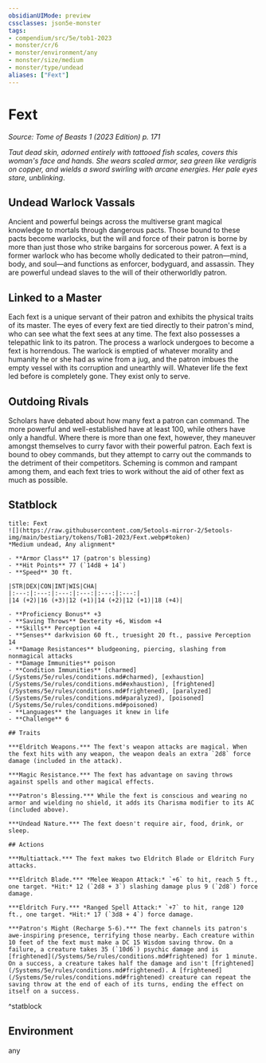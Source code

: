 ```yaml
---
obsidianUIMode: preview
cssclasses: json5e-monster
tags:
- compendium/src/5e/tob1-2023
- monster/cr/6
- monster/environment/any
- monster/size/medium
- monster/type/undead
aliases: ["Fext"]
---
```

# Fext
*Source: Tome of Beasts 1 (2023 Edition) p. 171*  

*Taut dead skin, adorned entirely with tattooed fish scales, covers this woman's face and hands. She wears scaled armor, sea green like verdigris on copper, and wields a sword swirling with arcane energies. Her pale eyes stare, unblinking*.

## Undead Warlock Vassals

Ancient and powerful beings across the multiverse grant magical knowledge to mortals through dangerous pacts. Those bound to these pacts become warlocks, but the will and force of their patron is borne by more than just those who strike bargains for sorcerous power. A fext is a former warlock who has become wholly dedicated to their patron—mind, body, and soul—and functions as enforcer, bodyguard, and assassin. They are powerful undead slaves to the will of their otherworldly patron.

## Linked to a Master

Each fext is a unique servant of their patron and exhibits the physical traits of its master. The eyes of every fext are tied directly to their patron's mind, who can see what the fext sees at any time. The fext also possesses a telepathic link to its patron. The process a warlock undergoes to become a fext is horrendous. The warlock is emptied of whatever morality and humanity he or she had as wine from a jug, and the patron imbues the empty vessel with its corruption and unearthly will. Whatever life the fext led before is completely gone. They exist only to serve.

## Outdoing Rivals

Scholars have debated about how many fext a patron can command. The more powerful and well-established have at least 100, while others have only a handful. Where there is more than one fext, however, they maneuver amongst themselves to curry favor with their powerful patron. Each fext is bound to obey commands, but they attempt to carry out the commands to the detriment of their competitors. Scheming is common and rampant among them, and each fext tries to work without the aid of other fext as much as possible.

## Statblock

```ad-statblock
title: Fext
![](https://raw.githubusercontent.com/5etools-mirror-2/5etools-img/main/bestiary/tokens/ToB1-2023/Fext.webp#token)
*Medium undead, Any alignment*

- **Armor Class** 17 (patron's blessing)
- **Hit Points** 77 (`14d8 + 14`)
- **Speed** 30 ft.

|STR|DEX|CON|INT|WIS|CHA|
|:---:|:---:|:---:|:---:|:---:|:---:|
|14 (+2)|16 (+3)|12 (+1)|14 (+2)|12 (+1)|18 (+4)|

- **Proficiency Bonus** +3
- **Saving Throws** Dexterity +6, Wisdom +4
- **Skills** Perception +4
- **Senses** darkvision 60 ft., truesight 20 ft., passive Perception 14
- **Damage Resistances** bludgeoning, piercing, slashing from nonmagical attacks
- **Damage Immunities** poison
- **Condition Immunities** [charmed](/Systems/5e/rules/conditions.md#charmed), [exhaustion](/Systems/5e/rules/conditions.md#exhaustion), [frightened](/Systems/5e/rules/conditions.md#frightened), [paralyzed](/Systems/5e/rules/conditions.md#paralyzed), [poisoned](/Systems/5e/rules/conditions.md#poisoned)
- **Languages** the languages it knew in life
- **Challenge** 6

## Traits

***Eldritch Weapons.*** The fext's weapon attacks are magical. When the fext hits with any weapon, the weapon deals an extra `2d8` force damage (included in the attack).

***Magic Resistance.*** The fext has advantage on saving throws against spells and other magical effects.

***Patron's Blessing.*** While the fext is conscious and wearing no armor and wielding no shield, it adds its Charisma modifier to its AC (included above).

***Undead Nature.*** The fext doesn't require air, food, drink, or sleep.

## Actions

***Multiattack.*** The fext makes two Eldritch Blade or Eldritch Fury attacks.

***Eldritch Blade.*** *Melee Weapon Attack:* `+6` to hit, reach 5 ft., one target. *Hit:* 12 (`2d8 + 3`) slashing damage plus 9 (`2d8`) force damage.

***Eldritch Fury.*** *Ranged Spell Attack:* `+7` to hit, range 120 ft., one target. *Hit:* 17 (`3d8 + 4`) force damage.

***Patron's Might (Recharge 5-6).*** The fext channels its patron's awe‑inspiring presence, terrifying those nearby. Each creature within 10 feet of the fext must make a DC 15 Wisdom saving throw. On a failure, a creature takes 35 (`10d6`) psychic damage and is [frightened](/Systems/5e/rules/conditions.md#frightened) for 1 minute. On a success, a creature takes half the damage and isn't [frightened](/Systems/5e/rules/conditions.md#frightened). A [frightened](/Systems/5e/rules/conditions.md#frightened) creature can repeat the saving throw at the end of each of its turns, ending the effect on itself on a success.
```
^statblock

## Environment

any